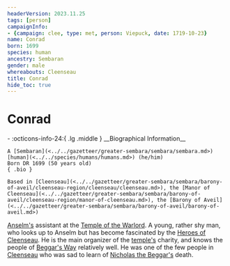 ```yaml
---
headerVersion: 2023.11.25
tags: [person]
campaignInfo:
- {campaign: clee, type: met, person: Viepuck, date: 1719-10-23}
name: Conrad
born: 1699
species: human
ancestry: Sembaran
gender: male
whereabouts: Cleenseau
title: Conrad
hide_toc: true
---
```


# Conrad
<div class="grid cards ext-narrow-margin ext-one-column" markdown>
- :octicons-info-24:{ .lg .middle } __Biographical Information__

    A [Sembaran](<../../gazetteer/greater-sembara/sembara/sembara.md>) [human](<../../species/humans/humans.md>) (he/him)  
    Born DR 1699 (50 years old)  
    { .bio }

    Based in [Cleenseau](<../../gazetteer/greater-sembara/sembara/barony-of-aveil/cleenseau-region/cleenseau/cleenseau.md>), the [Manor of Cleenseau](<../../gazetteer/greater-sembara/sembara/barony-of-aveil/cleenseau-region/manor-of-cleenseau.md>), the [Barony of Aveil](<../../gazetteer/greater-sembara/sembara/barony-of-aveil/barony-of-aveil.md>)
</div>



[Anselm's](<./anselm.md>) assistant at the [Temple of the Warlord](<../../gazetteer/greater-sembara/sembara/barony-of-aveil/cleenseau-region/cleenseau/temple-of-the-warlord-in-cleenseau.md>). A young, rather shy man, who looks up to Anselm but has become fascinated by the [Heroes of Cleenseau](<../pcs/cleenseau/heroes-of-cleenseau.md>). He is the main organizer of the [temple's](<../../gazetteer/greater-sembara/sembara/barony-of-aveil/cleenseau-region/cleenseau/temple-of-the-warlord-in-cleenseau.md>) charity, and knows the people of [Beggar's Way](<../../gazetteer/greater-sembara/sembara/barony-of-aveil/cleenseau-region/cleenseau/beggar-s-way.md>) relatively well. He was one of the few people in [Cleenseau](<../../gazetteer/greater-sembara/sembara/barony-of-aveil/cleenseau-region/cleenseau/cleenseau.md>) who was sad to learn of [Nicholas the Beggar's](<./nicholas-the-beggar.md>) death.


